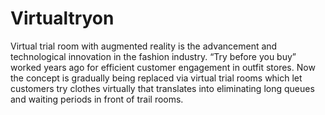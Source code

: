 # Virtualtryon
Virtual trial room with augmented reality is the advancement and technological innovation in the fashion industry. “Try before you buy” worked years ago for efficient customer engagement in outfit stores. Now the concept is gradually being replaced via virtual trial rooms which let customers try clothes virtually that translates into eliminating long queues and waiting periods in front of trail rooms.
